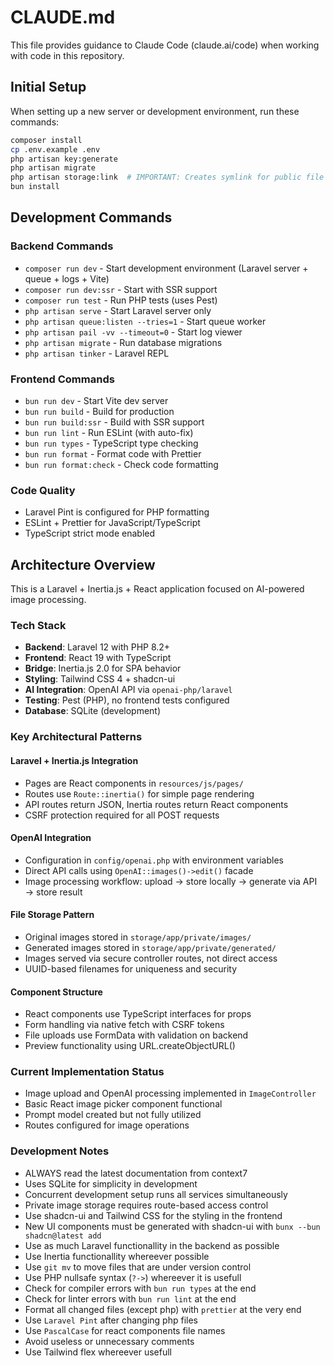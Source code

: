 # CLAUDE.md

This file provides guidance to Claude Code (claude.ai/code) when working with code in this repository.

## Initial Setup

When setting up a new server or development environment, run these commands:

```bash
composer install
cp .env.example .env
php artisan key:generate
php artisan migrate
php artisan storage:link  # IMPORTANT: Creates symlink for public file access
bun install
```

## Development Commands

### Backend Commands

- `composer run dev` - Start development environment (Laravel server + queue + logs + Vite)
- `composer run dev:ssr` - Start with SSR support
- `composer run test` - Run PHP tests (uses Pest)
- `php artisan serve` - Start Laravel server only
- `php artisan queue:listen --tries=1` - Start queue worker
- `php artisan pail -vv --timeout=0` - Start log viewer
- `php artisan migrate` - Run database migrations
- `php artisan tinker` - Laravel REPL

### Frontend Commands

- `bun run dev` - Start Vite dev server
- `bun run build` - Build for production
- `bun run build:ssr` - Build with SSR support
- `bun run lint` - Run ESLint (with auto-fix)
- `bun run types` - TypeScript type checking
- `bun run format` - Format code with Prettier
- `bun run format:check` - Check code formatting

### Code Quality

- Laravel Pint is configured for PHP formatting
- ESLint + Prettier for JavaScript/TypeScript
- TypeScript strict mode enabled

## Architecture Overview

This is a Laravel + Inertia.js + React application focused on AI-powered image processing.

### Tech Stack

- **Backend**: Laravel 12 with PHP 8.2+
- **Frontend**: React 19 with TypeScript
- **Bridge**: Inertia.js 2.0 for SPA behavior
- **Styling**: Tailwind CSS 4 + shadcn-ui
- **AI Integration**: OpenAI API via `openai-php/laravel`
- **Testing**: Pest (PHP), no frontend tests configured
- **Database**: SQLite (development)

### Key Architectural Patterns

#### Laravel + Inertia.js Integration

- Pages are React components in `resources/js/pages/`
- Routes use `Route::inertia()` for simple page rendering
- API routes return JSON, Inertia routes return React components
- CSRF protection required for all POST requests

#### OpenAI Integration

- Configuration in `config/openai.php` with environment variables
- Direct API calls using `OpenAI::images()->edit()` facade
- Image processing workflow: upload → store locally → generate via API → store result

#### File Storage Pattern

- Original images stored in `storage/app/private/images/`
- Generated images stored in `storage/app/private/generated/`
- Images served via secure controller routes, not direct access
- UUID-based filenames for uniqueness and security

#### Component Structure

- React components use TypeScript interfaces for props
- Form handling via native fetch with CSRF tokens
- File uploads use FormData with validation on backend
- Preview functionality using URL.createObjectURL()

### Current Implementation Status

- Image upload and OpenAI processing implemented in `ImageController`
- Basic React image picker component functional
- Prompt model created but not fully utilized
- Routes configured for image operations

### Development Notes

- ALWAYS read the latest documentation from context7
- Uses SQLite for simplicity in development
- Concurrent development setup runs all services simultaneously
- Private image storage requires route-based access control
- Use shadcn-ui and Tailwind CSS for the styling in the frontend
- New UI components must be generated with shadcn-ui with `bunx --bun shadcn@latest add`
- Use as much Laravel functionallity in the backend as possible
- Use Inertia functionallity whereever possible
- Use `git mv` to move files that are under version control
- Use PHP nullsafe syntax (`?->`) whereever it is usefull
- Check for compiler errors with `bun run types` at the end
- Check for linter errors with `bun run lint` at the end
- Format all changed files (except php) with `prettier` at the very end
- Use `Laravel Pint` after changing php files
- Use `PascalCase` for react components file names
- Avoid useless or unnecessary comments
- Use Tailwind flex whereever usefull
